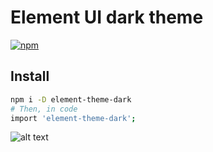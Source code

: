 # Element UI dark theme
[![npm](https://img.shields.io/npm/dt/element-theme-dark.svg)](https://www.npmjs.com/package/element-theme-dark)

## Install

```bash
npm i -D element-theme-dark
# Then, in code
import 'element-theme-dark';
```
![alt text](https://i.imgur.com/d1dKzUF.png)
